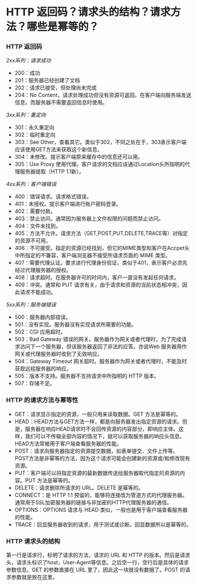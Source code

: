 # HTTP 返回码？请求头的结构？请求方法？哪些是幂等的？

### HTTP 返回码

*2xx系列：请求成功*

- 200：成功
- 201：服务器已经创建了文档
- 202：请求已接受，但处理尚未完成
- 204：No Content，请求处理成功但没有资源可返回。在客户端向服务端发送信息，而服务器不需要返回信息时使用。

*3xx系列：重定向*

- 301：永久重定向
- 302：临时重定向
- 303：See Other，查看其它。类似于302，不同之处在于，303表示客户端应该使用GET方法来获取这个新信息。
- 304：未修改。提示客户端原来缓存中的信息还可以用。
- 305：Use Proxy 使用代理。客户请求的文档应该通过Location头所指明的代理服务器提取（HTTP 1.1新）。

*4xx系列：客户端错误*

- 400：错误请求。请求格式错误。
- 401：未授权。提示客户端进行账户密码登录。
- 402：需要付款。
- 403：禁止访问。通常因为服务器上文件权限的问题而禁止访问。
- 404：文件未找到。
- 405：方法不允许。请求方法（GET,POST,PUT,DELETE,TRACE等）对指定的资源不可用。
- 406：不可接受。指定的资源已经找到，但它的MIME类型和客户在Accpet头中所指定的不兼容，客户端浏览器不接受所请求页面的 MIME 类型。
- 407：需要代理认证。要求进行代理身份验证，类似于401，表示客户必须先经过代理服务器的授权。
- 408：请求超时。在服务器许可的时间内，客户一直没有发起任何请求。
- 409：冲突。通常和 PUT 请求有关，由于请求和资源的当前状态相冲突，因此请求不能成功。

*5xx系列：服务端错误*

- 500：服务器内部错误。
- 501：没有实现。服务器没有实现请求所需要的功能。
- 502：CGI 应用超时。
- 503：Bad Gateway 错误的网关。服务器作为网关或者代理时，为了完成请求访问下一个服务器，但该服务器返回了非法的应答。亦说Web 服务器用作网关或代理服务器时收到了无效响应。
- 504：Gateway Timeout 网关超时。服务器作为网关或者代理时，不能及时获取远程服务器的响应。
- 505：版本不支持。服务器不支持请求中所指明的 HTTP 版本。
- 507：存储不足。

### HTTP 的请求方法与幂等性

- GET：请求显示指定的资源，一般只用来读取数据。GET 方法是幂等的。
- HEAD：HEAD方法与GET方法一样，都是向服务器发出指定资源的请求。但是，服务器在响应HEAD请求时不会回传资源的内容部分，即响应主体。这样，我们可以不传输全部内容的情况下，就可以获取服务器的响应头信息。HEAD方法常被用于客户端查看服务器的性能。
- POST：请求向服务器指定的资源提交数据，如表单提交、文件上传等。POST方法是非幂等的方法，因为这个请求可能会创建新的资源或/和修改现有资源。
- PUT：客户端可以将指定资源的最新数据传送给服务器取代指定的资源的内容。PUT 方法是幂等的。
- DELETE：请求删除所请求的 URL。DELETE 是幂等的。
- CONNECT：是 HTTP 1.1 预留的，能够将连接改为管道方式的代理服务器。通常用于SSL加密服务器的链接与非加密的HTTP代理服务器的通信。
- OPTIONS：OPTIONS 请求与 HEAD 类似，一般也是用于客户端查看服务器的性能。
- TRACE：回显服务器收到的请求，用于测试或诊断。回显数据所以是幂等的。

### HTTP 请求头的结构

第一行是请求行，标明了请求的方法，请求的 URL 和 HTTP 的版本。然后是请求头，请求头标识了host，User-Agent等信息。之后空一行，空行后是具体的请求参数信息。GET 的参数直接在 URL 里了，因此这一块就没有数据了。POST 的请求参数就是放在这里。